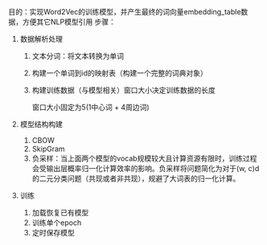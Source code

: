 目的：实现Word2Vec的训练模型，并产生最终的词向量embedding_table数据，方便其它NLP模型引用
步骤：

1. 数据解析处理

   1. 文本分词：将文本转换为单词
   2. 构建一个单词到id的映射表（构建一个完整的词典对象）
   3. 构建训练数据（与模型相关）窗口大小决定训练数据的长度

      窗口大小固定为5(1中心词 + 4周边词)
2. 模型结构构建

   1. CBOW
   2. SkipGram
   3. 负采样：当上面两个模型的vocab规模较大且计算资源有限时，训练过程会受输出层概率归一化计算效率的影响。负采样将问题简化为对于(w, c)d的二元分类问题（共现或者非共现），规避了大词表的归一化计算。
3. 训练

   1. 加载恢复已有模型
   1. 训练单个epoch
   1. 定时保存模型
